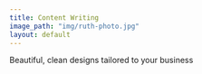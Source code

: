 ```yaml
---
title: Content Writing
image_path: "img/ruth-photo.jpg"
layout: default
---
```


Beautiful, clean designs tailored to your business
